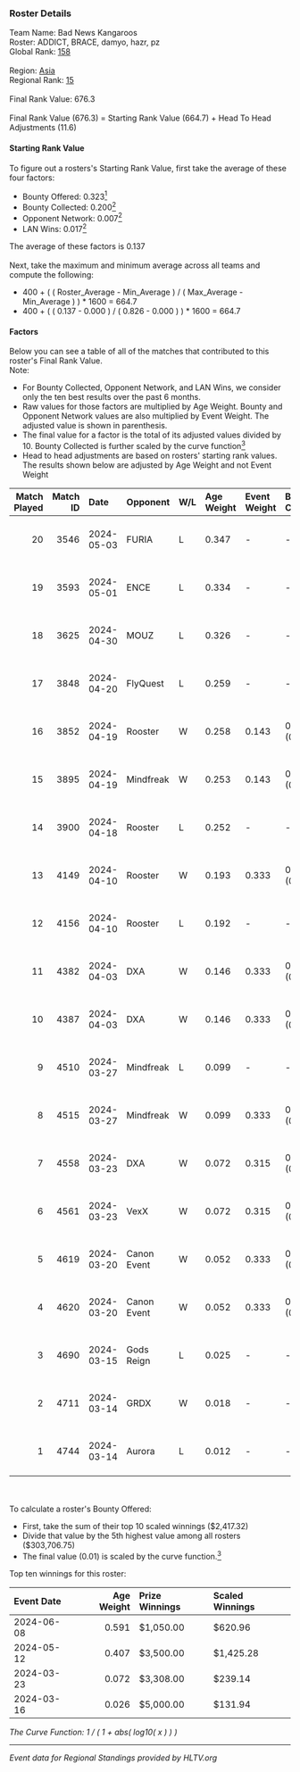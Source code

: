 ### Roster Details<br />
Team Name: Bad News Kangaroos<br />
Roster: ADDICT, BRACE, damyo, hazr, pz<br />
Global Rank: [158](../standings_global.md)<br />
<br />
Region: [Asia]( ../standings_asia.md)<br />
Regional Rank: [15]( ../standings_asia.md)<br />
<br />
Final Rank Value:  676.3<br />
<br />
Final Rank Value (676.3) = Starting Rank Value (664.7) + Head To Head Adjustments (11.6)<br />

#### Starting Rank Value<br />
To figure out a rosters's Starting Rank Value, first take the average of these four factors:<br />
- Bounty Offered: 0.323[<sup>1</sup>](#table2)
- Bounty Collected: 0.200[<sup>2</sup>](#table1)
- Opponent Network: 0.007[<sup>2</sup>](#table1)
- LAN Wins: 0.017[<sup>2</sup>](#table1)

The average of these factors is 0.137<br />
<br />
Next, take the maximum and minimum average across all teams and compute the following:<br />
- 400 + ( ( Roster_Average - Min_Average ) / ( Max_Average - Min_Average ) ) * 1600 = 664.7
- 400 + ( ( 0.137 - 0.000 ) / ( 0.826 - 0.000 ) ) * 1600 = 664.7


#### Factors<br />
Below you can see a table of all of the matches that contributed to this roster's Final Rank Value.<br />
Note:<br />

- For Bounty Collected, Opponent Network, and LAN Wins, we consider only the ten best results over the past 6 months.
- Raw values for those factors are multiplied by Age Weight. Bounty and Opponent Network values are also multiplied by Event Weight. The adjusted value is shown in parenthesis.
- The final value for a factor is the total of its adjusted values divided by 10. Bounty Collected is further scaled by the curve function[<sup>3</sup>](#curveFunction)
- Head to head adjustments are based on rosters' starting rank values. The results shown below are adjusted by Age Weight and not Event Weight
<span id="table1"></span><br />


| Match Played | Match ID | Date       | Opponent    | W/L | Age Weight | Event Weight | Bounty Collected | Opponent Network | LAN Wins  | H2H Adj. | Roster                              |
| -: | -: | :- | :- | :- | :- | :- | :- | :- | :- | -: | :- |
|           20 |     3546 | 2024-05-03 | FURIA       | L   | 0.347      | -            | -                | -                | -         |    -0.06 | ADDICT, BRACE, damyo, hazr, pz      |
|           19 |     3593 | 2024-05-01 | ENCE        | L   | 0.334      | -            | -                | -                | -         |    -0.48 | ADDICT, BRACE, damyo, hazr, pz      |
|           18 |     3625 | 2024-04-30 | MOUZ        | L   | 0.326      | -            | -                | -                | -         |    -0.01 | ADDICT, BRACE, damyo, hazr, pz      |
|           17 |     3848 | 2024-04-20 | FlyQuest    | L   | 0.259      | -            | -                | -                | -         |    -0.97 | ADDICT, BRACE, damyo, hazr, pz      |
|           16 |     3852 | 2024-04-19 | Rooster     | W   | 0.258      | 0.143        | 0.007 (0.000)    | 0.342 (0.013)    | 0 (0.000) |     4.78 | ADDICT, BRACE, damyo, hazr, pz      |
|           15 |     3895 | 2024-04-19 | Mindfreak   | W   | 0.253      | 0.143        | 0.003 (0.000)    | 0.227 (0.008)    | 0 (0.000) |     4.07 | ADDICT, BRACE, damyo, hazr, pz      |
|           14 |     3900 | 2024-04-18 | Rooster     | L   | 0.252      | -            | -                | -                | -         |    -3.26 | ADDICT, BRACE, damyo, hazr, pz      |
|           13 |     4149 | 2024-04-10 | Rooster     | W   | 0.193      | 0.333        | 0.007 (0.000)    | 0.342 (0.022)    | 0 (0.000) |     3.57 | ADDICT, BRACE, damyo, hazr, pz      |
|           12 |     4156 | 2024-04-10 | Rooster     | L   | 0.192      | -            | -                | -                | -         |    -2.52 | ADDICT, BRACE, damyo, hazr, pz      |
|           11 |     4382 | 2024-04-03 | DXA         | W   | 0.146      | 0.333        | 0.001 (0.000)    | 0.221 (0.011)    | 0 (0.000) |     2.15 | ADDICT, BRACE, damyo, hazr, pz      |
|           10 |     4387 | 2024-04-03 | DXA         | W   | 0.146      | 0.333        | 0.001 (0.000)    | 0.221 (0.011)    | 0 (0.000) |     2.17 | ADDICT, BRACE, damyo, hazr, pz      |
|            9 |     4510 | 2024-03-27 | Mindfreak   | L   | 0.099      | -            | -                | -                | -         |    -1.75 | ADDICT, BRACE, damyo, hazr, pz      |
|            8 |     4515 | 2024-03-27 | Mindfreak   | W   | 0.099      | 0.333        | 0.003 (0.000)    | 0.017 (0.001)    | 0 (0.000) |     1.39 | ADDICT, BRACE, damyo, hazr, pz      |
|            7 |     4558 | 2024-03-23 | DXA         | W   | 0.072      | 0.315        | 0.001 (0.000)    | 0.221 (0.005)    | 1 (0.072) |     1.09 | ADDICT, BRACE, damyo, hazr, pz      |
|            6 |     4561 | 2024-03-23 | VexX        | W   | 0.072      | 0.315        | 0.000 (0.000)    | 0.000 (0.000)    | 1 (0.072) |     0.64 | ADDICT, BRACE, damyo, hazr, pz      |
|            5 |     4619 | 2024-03-20 | Canon Event | W   | 0.052      | 0.333        | 0.000 (0.000)    | 0.000 (0.000)    | 0 (0.000) |     0.48 | ADDICT, BRACE, damyo, hazr, pz      |
|            4 |     4620 | 2024-03-20 | Canon Event | W   | 0.052      | 0.333        | 0.000 (0.000)    | 0.000 (0.000)    | -         |     0.48 | ADDICT, BRACE, damyo, hazr, pz      |
|            3 |     4690 | 2024-03-15 | Gods Reign  | L   | 0.025      | -            | -                | -                | -         |    -0.35 | ADDICT, BRACE, hazr, pz, yourwombat |
|            2 |     4711 | 2024-03-14 | GRDX        | W   | 0.018      | -            | -                | -                | 1 (0.018) |     0.17 | ADDICT, BRACE, hazr, pz, yourwombat |
|            1 |     4744 | 2024-03-14 | Aurora      | L   | 0.012      | -            | -                | -                | -         |    -0.01 | ADDICT, BRACE, hazr, pz, yourwombat |

<br />
<span id="table2"></span><br />
To calculate a roster's Bounty Offered:<br />

- First, take the sum of their top 10 scaled winnings ($2,417.32)
- Divide that value by the 5th highest value among all rosters ($303,706.75)
- The final value (0.01) is scaled by the curve function.[<sup>3</sup>](#curveFunction)

Top ten winnings for this roster:<br />

| Event Date | Age Weight | Prize Winnings | Scaled Winnings |
| :- | -: | :- | :- |
| 2024-06-08 |      0.591 | $1,050.00      | $620.96         |
| 2024-05-12 |      0.407 | $3,500.00      | $1,425.28       |
| 2024-03-23 |      0.072 | $3,308.00      | $239.14         |
| 2024-03-16 |      0.026 | $5,000.00      | $131.94         |


<span id="curveFunction"></span>_The Curve Function: 1 / ( 1 + abs( log10( x ) ) )_<br />

---
_Event data for Regional Standings provided by HLTV.org_<br />

